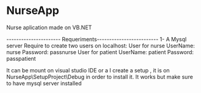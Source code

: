 # NurseApp
Nurse aplication made on VB.NET

---------------------- Requeriments-------------------------
1- A Mysql server
  Require to create two users on localhost:
  User for nurse
    UserName: nurse 
    Password: passnurse
  User for patient
    UserName: patient
    Password: passpatient
    
It can be mount on visual studio IDE or a I create a setup , it is on NurseApp\SetupProject\Debug in order to install it. 
It works but make sure to have mysql server installed
